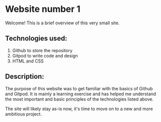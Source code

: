 # Website number 1

Welcome! This is a brief overview of this very small site.

## Technologies used:

1. Github to store the repository
2. Gitpod to write code and design
3. HTML and CSS

## Description:

The purpose of this website was to get familiar with the basics of Github and Gitpod. It is mainly a learning exercise and has helped me understand the most important and basic principles of the technologies listed above.

The site will likely stay as-is now, it's time to move on to a new and more ambitious project.